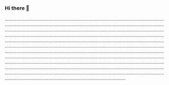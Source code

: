 ### Hi there 👋

..................................................................................................................................................................................................................................................................................................................................................................................................................................................................................................................................................................................................................................................................................................................................................................................................................................................................................................................................................................................................................................................................................................................................................................................................................................................................................................................................................................................................................................................................................................................